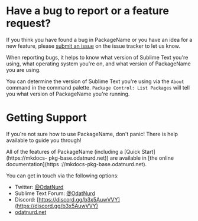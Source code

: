 # Have a bug to report or a feature request?

If you think you have found a bug in PackageName or you have an idea for a new
feature, please [submit an issue](https://github.com/OdatNurd/PackageName/issues)
on the issue tracker to let us know.

When reporting bugs, it helps to know what version of Sublime Text you're
using, what operating system you're on, and what version of PackageName you
are using.

You can determine the version of Sublime Text you're using via the `About`
command in the command palette. `Package Control: List Packages` will tell you
what version of PackageName you're running.


# Getting Support

If you're not sure how to use PackageName, don't panic! There is help
available to guide you through!

All of the features of PackageName (including a [Quick Start](https://mkdocs-
pkg-base.odatnurd.net)) are available in [the online documentation](https
://mkdocs-pkg-base.odatnurd.net).

You can get in touch via the following options:

 * Twitter: [@OdatNurd](https://twitter.com/OdatNurd)
 * Sublime Text Forum: [@OdatNurd](https://forum.sublimetext.com/users/odatnurd/activity)
 * Discord: [https://discord.gg/b3x5AuwVVY](https://discord.gg/b3x5AuwVVY)
 * [odatnurd.net](https://odatnurd.net)
